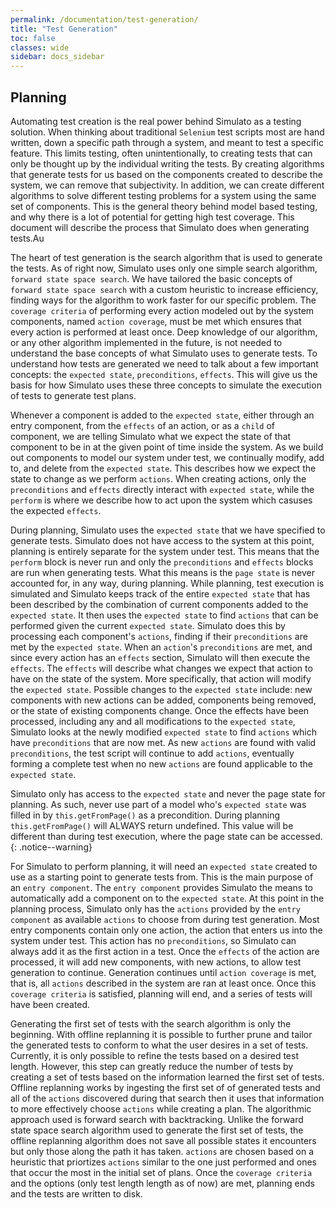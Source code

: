 ```yaml
---
permalink: /documentation/test-generation/
title: "Test Generation"
toc: false
classes: wide
sidebar: docs_sidebar
---
```


## Planning

Automating test creation is the real power behind Simulato as a testing solution. When thinking about traditional `Selenium` test scripts most are hand written, down a specific path through a system, and meant to test a specific feature. This limits testing, often unintentionally, to creating tests that can only be thought up by the individual writing the tests. By creating algorithms that generate tests for us based on the components created to describe the system, we can remove that subjectivity. In addition, we can create different algorithms to solve different testing problems for a system using the same set of components. This is the general theory behind model based testing, and why there is a lot of potential for getting high test coverage.  This document will describe the process that Simulato does when generating tests.Au

The heart of test generation is the search algorithm that is used to generate the tests. As of right now, Simulato uses only one simple search algorithm, `forward state space search`.  We have tailored the basic concepts of `forward state space search` with a custom heuristic to increase efficiency, finding ways for the algorithm to work faster for our specific problem. The `coverage criteria` of performing every action modeled out by the system components, named `action coverage`, must be met which ensures that every action is performed at least once.  Deep knowledge of our algorithm, or any other algorithm implemented in the future, is not needed to understand the base concepts of what Simulato uses to generate tests.  To understand how tests are generated we need to talk about a few important concepts: the `expected state`, `preconditions`, `effects`. This will give us the basis for how Simulato uses these three concepts to simulate the execution of tests to generate test plans.

Whenever a component is added to the `expected state`, either through an entry component, from the `effects` of an action, or as a `child` of component, we are telling Simulato what we expect the state of that component to be in at the given point of time inside the system. As we build out components to model our system under test, we continually modify, add to, and delete from the `expected state`. This describes how we expect the state to change as we perform `actions`.  When creating actions, only the `preconditions` and `effects` directly interact with `expected state`, while the `perform` is where we describe how to act upon the system which casuses the expected `effects`.  

During planning, Simulato uses the `expected state` that we have specified to generate tests. Simulato does not have access to the system at this point, planning is entirely separate for the system under test. This means that the `perform` block is never run and only the `preconditions` and `effects` blocks are run when generating tests. What this means is the `page state` is never accounted for, in any way, during planning. While planning, test execution is simulated and Simulato keeps track of the entire `expected state` that has been described by the combination of current components added to the `expected state`. It then uses the `expected state` to find `actions` that can be performed given the current `expected state`. Simulato does this by processing each component's `actions`, finding if their `preconditions` are met by the `expected state`. When an `action`'s `preconditions` are met, and since every action has an `effects` section, Simulato will then execute the `effects`. The `effects` will describe what changes we expect that action to have on the state of the system. More specifically, that action will modify the `expected state`. Possible changes to the `expected state` include: new components with new actions can be added, components being removed, or the state of existing components change. Once the effects have been processed, including any and all modifications to the `expected state`, Simulato looks at the newly modified `expected state` to find `actions` which have `preconditions` that are now met. As new `actions` are found with valid `preconditions`, the test script will continue to add `actions`, eventually forming a complete test when no new `actions` are found applicable to the `expected state`.

Simulato only has access to the `expected state` and never the page state for planning. As such, never use part of a model who's `expected state` was filled in by `this.getFromPage()` as a precondition. During planning `this.getFromPage()` will ALWAYS return undefined. This value will be different than during test execution, where the page state can be accessed.
{: .notice--warning}

For Simulato to perform planning, it will need an `expected state` created to use as a starting point to generate tests from. This is the main purpose of an `entry component`.  The `entry component` provides Simulato the means to automatically add a component on to the `expected state`.  At this point in the planning process, Simulato only has the `actions` provided by the `entry component` as available `actions` to choose from during test generation. Most entry components contain only one action, the action that enters us into the system under test. This action has no `preconditions`, so Simulato can always add it as the first action in a test. Once the `effects` of the action are processed, it will add new components, with new actions, to allow test generation to continue. Generation continues until `action coverage` is met, that is, all `actions` described in the system are ran at least once. Once this `coverage criteria` is satisfied, planning will end, and a series of tests will have been created.

Generating the first set of tests with the search algorithm is only the beginning. With offline replanning it is possible to further prune and tailor the generated tests to conform to what the user desires in a set of tests. Currently, it is only possible to refine the tests based on a desired test length. However, this step can greatly reduce the number of tests by creating a set of tests based on the information learned the first set of tests. Offline replanning works by ingesting the first set of of generated tests and all of the `actions` discovered during that search then it uses that information to more effectively choose `actions` while creating a plan. The algorithmic approach used is forward search with backtracking. Unlike the forward state space search algorithm used to generate the first set of tests, the offline replanning algorithm does not save all possible states it encounters but only those along the path it has taken. `actions` are chosen based on a heuristic that priortizes `actions` similar to the one just performed and ones that occur the most in the initial set of plans. Once the `coverage criteria` and the options (only test length length as of now) are met, planning ends and the tests are written to disk.
